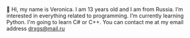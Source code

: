 👋 Hi, my name is Veronica. I am 13 years old and I am from Russia. 
I’m interested in everything related to programming.
I’m currently learning Python. I'm going to learn C# or C++.
You can contact me at my email address drxgs@mail.ru
